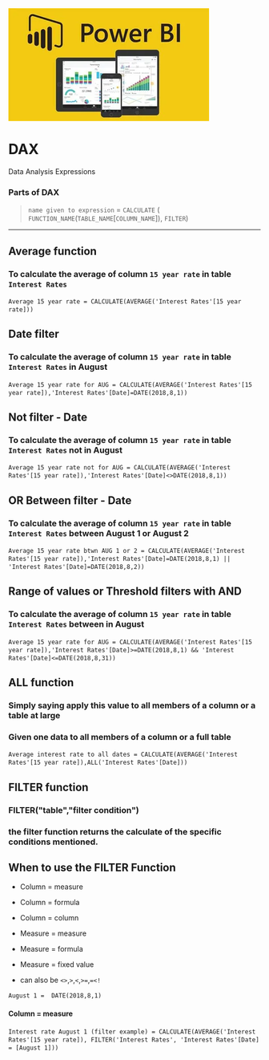 <img src="bi.webp" align="center" size="1000px"/>

# DAX

Data Analysis Expressions

### Parts of DAX 
>`name given to expression` = `CALCULATE` ( `FUNCTION_NAME`(`TABLE_NAME`[`COLUMN_NAME`]), `FILTER`)

---
## Average function
### To calculate the average of column `15 year rate` in table `Interest Rates`
```
Average 15 year rate = CALCULATE(AVERAGE('Interest Rates'[15 year rate]))
```

## Date filter
### To calculate the average of column `15 year rate` in table `Interest Rates` in August
```
Average 15 year rate for AUG = CALCULATE(AVERAGE('Interest Rates'[15 year rate]),'Interest Rates'[Date]=DATE(2018,8,1))
```

## Not filter - Date
### To calculate the average of column `15 year rate` in table `Interest Rates` not in August
```
Average 15 year rate not for AUG = CALCULATE(AVERAGE('Interest Rates'[15 year rate]),'Interest Rates'[Date]<>DATE(2018,8,1))
```

## OR Between filter - Date
### To calculate the average of column `15 year rate` in table `Interest Rates` between August 1 or August 2
```
Average 15 year rate btwn AUG 1 or 2 = CALCULATE(AVERAGE('Interest Rates'[15 year rate]),'Interest Rates'[Date]=DATE(2018,8,1) || 'Interest Rates'[Date]=DATE(2018,8,2))
```

## Range of values or Threshold filters with AND
### To calculate the average of column `15 year rate` in table `Interest Rates` between in August 
```
Average 15 year rate for AUG = CALCULATE(AVERAGE('Interest Rates'[15 year rate]),'Interest Rates'[Date]>=DATE(2018,8,1) && 'Interest Rates'[Date]<=DATE(2018,8,31))
```

## ALL function 
### Simply saying apply this value to all members of a column or a table at large
### Given one data to all members of a column or a full table 
```
Average interest rate to all dates = CALCULATE(AVERAGE('Interest Rates'[15 year rate]),ALL('Interest Rates'[Date]))
```

## FILTER function 
### FILTER("table","filter condition")
### the filter function returns the calculate of the specific conditions mentioned. 
## When to use the FILTER Function
  * Column = measure
  * Column = formula
  * Column = column
  * Measure = measure
  * Measure = formula
  * Measure = fixed value

  * can also be `<>`,`>`,`<`,`>=`,`=<!`
```
August 1 =  DATE(2018,8,1)
```
#### Column = measure
```
Interest rate August 1 (filter example) = CALCULATE(AVERAGE('Interest Rates'[15 year rate]), FILTER('Interest Rates', 'Interest Rates'[Date] = [August 1]))
```
